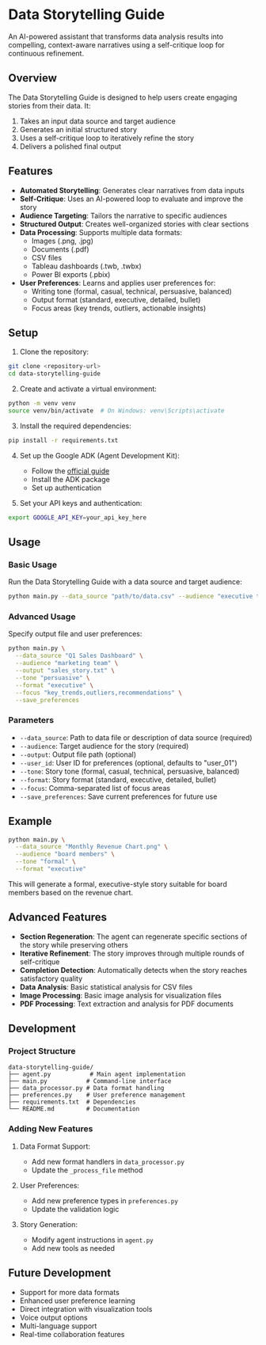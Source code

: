 # Data Storytelling Guide

An AI-powered assistant that transforms data analysis results into compelling, context-aware narratives using a self-critique loop for continuous refinement.

## Overview

The Data Storytelling Guide is designed to help users create engaging stories from their data. It:

1. Takes an input data source and target audience
2. Generates an initial structured story
3. Uses a self-critique loop to iteratively refine the story
4. Delivers a polished final output

## Features

- **Automated Storytelling**: Generates clear narratives from data inputs
- **Self-Critique**: Uses an AI-powered loop to evaluate and improve the story
- **Audience Targeting**: Tailors the narrative to specific audiences
- **Structured Output**: Creates well-organized stories with clear sections
- **Data Processing**: Supports multiple data formats:
  - Images (.png, .jpg)
  - Documents (.pdf)
  - CSV files
  - Tableau dashboards (.twb, .twbx)
  - Power BI exports (.pbix)
- **User Preferences**: Learns and applies user preferences for:
  - Writing tone (formal, casual, technical, persuasive, balanced)
  - Output format (standard, executive, detailed, bullet)
  - Focus areas (key trends, outliers, actionable insights)

## Setup

1. Clone the repository:
```bash
git clone <repository-url>
cd data-storytelling-guide
```

2. Create and activate a virtual environment:
```bash
python -m venv venv
source venv/bin/activate  # On Windows: venv\Scripts\activate
```

3. Install the required dependencies:
```bash
pip install -r requirements.txt
```

4. Set up the Google ADK (Agent Development Kit):
   - Follow the [official guide](https://google.github.io/adk-docs/get-started/quickstart/)
   - Install the ADK package
   - Set up authentication

5. Set your API keys and authentication:
```bash
export GOOGLE_API_KEY=your_api_key_here
```

## Usage

### Basic Usage

Run the Data Storytelling Guide with a data source and target audience:

```bash
python main.py --data_source "path/to/data.csv" --audience "executive team"
```

### Advanced Usage

Specify output file and user preferences:

```bash
python main.py \
  --data_source "Q1 Sales Dashboard" \
  --audience "marketing team" \
  --output "sales_story.txt" \
  --tone "persuasive" \
  --format "executive" \
  --focus "key_trends,outliers,recommendations" \
  --save_preferences
```

### Parameters

- `--data_source`: Path to data file or description of data source (required)
- `--audience`: Target audience for the story (required)
- `--output`: Output file path (optional)
- `--user_id`: User ID for preferences (optional, defaults to "user_01")
- `--tone`: Story tone (formal, casual, technical, persuasive, balanced)
- `--format`: Story format (standard, executive, detailed, bullet)
- `--focus`: Comma-separated list of focus areas
- `--save_preferences`: Save current preferences for future use

## Example

```bash
python main.py \
  --data_source "Monthly Revenue Chart.png" \
  --audience "board members" \
  --tone "formal" \
  --format "executive"
```

This will generate a formal, executive-style story suitable for board members based on the revenue chart.

## Advanced Features

- **Section Regeneration**: The agent can regenerate specific sections of the story while preserving others
- **Iterative Refinement**: The story improves through multiple rounds of self-critique
- **Completion Detection**: Automatically detects when the story reaches satisfactory quality
- **Data Analysis**: Basic statistical analysis for CSV files
- **Image Processing**: Basic image analysis for visualization files
- **PDF Processing**: Text extraction and analysis for PDF documents

## Development

### Project Structure

```
data-storytelling-guide/
├── agent.py           # Main agent implementation
├── main.py           # Command-line interface
├── data_processor.py # Data format handling
├── preferences.py    # User preference management
├── requirements.txt  # Dependencies
└── README.md         # Documentation
```

### Adding New Features

1. Data Format Support:
   - Add new format handlers in `data_processor.py`
   - Update the `_process_file` method

2. User Preferences:
   - Add new preference types in `preferences.py`
   - Update the validation logic

3. Story Generation:
   - Modify agent instructions in `agent.py`
   - Add new tools as needed

## Future Development

- Support for more data formats
- Enhanced user preference learning
- Direct integration with visualization tools
- Voice output options
- Multi-language support
- Real-time collaboration features 